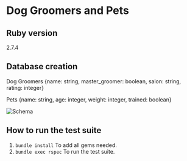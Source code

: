 # Dog Groomers and Pets

## Ruby version
2.7.4

## Database creation
Dog Groomers {name: string, master_groomer: boolean, salon: string, rating: integer}

Pets {name: string, age: integer, weight: integer, trained: boolean}

![Schema](https://user-images.githubusercontent.com/115383288/217367125-65f697ff-d997-4cc3-8a79-6283bce1ecc8.png)

## How to run the test suite
1. `bundle install` To add all gems needed.
1. `bundle exec rspec` To run the test suite.